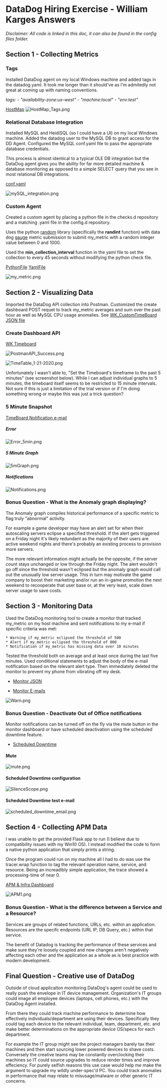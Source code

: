 
# DataDog Hiring Exercise - William Karges Answers

*Disclaimer: All code is linked in this doc, it can also be found in the config files folder.*

## Section 1 - Collecting Metrics

### Tags

Installed DataDog agent on my local Windows machine and added tags in the datadog.yaml.  It took me longer than it should've as I'm admitedly not great at coming up with naming conventions.

*tags: - "availability-zone:us-west" - "machine:local" - "env:test"*
	
[HostMap](https://app.datadoghq.com/infrastructure/map?fillby=avg%3Acpuutilization&sizeby=avg%3Anometric&groupby=availability-zone&nameby=name&nometrichosts=false&tvMode=false&nogrouphosts=true&palette=green_to_orange&paletteflip=false&node_type=host)
![HostMap_Tags.png](assets/HostMap_Tags.png)

### Relational Database Integration

Installed MySQL and HeidiSQL (so I could have a UI) on my local Windows machine.  Added the datadog user to the MySQL DB to grant access for the DD Agent.  Configured the MySQL conf.yaml file to pass the appropriate database credentials.

This process is almost identical to a typical OLE DB integration but the DataDog agent gives you the ability for far more detailed machine & database monitoring as opposed to a simple SELECT query that you see in most relational DB integrations.

[conf.yaml](configfiles/conf.yaml)

![mySQL_integration.png](assets/mySQL_integration.png)

### Custom Agent

Created a custom agent by placing a python file in the checks.d repository and a matching .yaml file in the config.d repository.

Uses the python [random](https://docs.python.org/3/library/random.html) library (specifically the **randint** function) with data dog [gauge](https://docs.datadoghq.com/developers/metrics/agent_metrics_submission/?tab=gauge) metric submission to submit my_metric with a random integer value between 0 and 1000.

Used the **min_collection_interval** function in the yaml file to set the collection to every 45 seconds without modifying the python check file.

[PythonFile](configfiles/custom_ac1.py)
[YamlFile](configfiles/custom_ac1.yaml)

![my_metric.png](assets/my_metric.png)

## Section 2 - Visualizing Data

Imported the DataDog API collection into Postman.  Customized the create dashboard POST requet to track my_metric averages and sum over the past hour as well as MySQL CPU usage anomalies.  See [WK_CustomTimeBoard JSON file](configfiles/WK_CustomTimeBoard.json)

### Create Dashboard API

[WK Timeboard](https://app.datadoghq.com/dashboard/ysn-u6q-tmg/williams-timeboard-20-jan-2020-1735?from_ts=1579721318547&to_ts=1579722218547&live=true&tile_size=m)

![PostmanAPI_Success.png](assets/PostmanAPI_Success.png)

![TimeTable_1-21-2020.png](assets/TimeTable_1-21-2020.png)

Unfortunately I wasn't able to, "Set the Timeboard's timeframe to the past 5 minutes" (see screenshot below).  While I can adjust individual graphs to 5 minutes, the timeboard itself seems to be restricted to 15 minute intervals.  Not sure if this is just a limitation of the trial version or if I'm doing something wrong or maybe this was just a trick question?

### 5 Minute Snapshot

[TimeBoard Notification e-mail](assets/TimeBoard_Notification.eml)

##### Error
![Error_5min.png](assets/Error_5min.png)

##### 5 Minute Graph
![5mGraph.png](assets/5mGraph.png)

##### Notifications
![Notifications.png](assets/Notifications.png)

### Bonus Question - What is the Anomaly graph displaying?

The Anomaly graph compiles historical performance of a specific metric to flag truly "abnormal" activity.  

For example a game developer may have an alert set for when their autoscaling servers eclipse a specified threshold.  If the alert gets triggered on a Friday night it's likely redundant as the majority of their users are active weekend nights and there's probably an existing process to provision more servers.  

The more relevant information might actually be the opposite, if the server count stays unchanged or low through the Friday night.  The alert wouldn't go off since the threshold wasn't eclipsed but the anomaly graph would call out the unusually low server usage.  This in turn may motivate the game company to boost their marketing and/or run an in-game promotion the next weekend to recooperate that user base or, at the very least, scale down server usage to save costs.

## Section 3 - Monitoring Data

Used the DataDog monitoring tool to create a monitor that tracked my_metric on my host machine and sent notifications to my e-mail if specific criteria was met:

	* Warning if my_metric eclipsed the threshold of 500
	* Alert if my_metric eclipsed the threshold of 800
	* Notification if my_metric has missing data over 10 minutes

Tested the threshold both on average and at least once during the last five minutes.  Used conditional statements to adjust the body of the e-mail notification based on the relevant alert type.  Then immediately deleted the monitor to prevent my phone from vibrating off my desk.

* [Monitor JSON](configfiles/Monitor.json)

* [Monitor E-mails](assets/Monitors/)

![Warn.png](assets/Monitors/Warn.png)

### Bonus Question - Deactivate Out of Office notifications

Monitor notifications can be turned off on the fly via the mute button in the monitor dashboard or have scheduled deactivation using the scheduled downtime feature.

* [Scheduled Downtime](https://app.datadoghq.com/monitors#downtime?)

#### Mute
![mute.png](assets/Monitors/mute.png)

#### Scheduled Downtime configuration
![SilenceScope.png](assets/Monitors/SilenceScope.png)

#### Scheduled Downtime test e-mail
![scheduled_downtime_email.png](assets/Monitors/scheduled_downtime_email.png)

## Section 4 - Collecting APM Data

I was unable to get the provided Flask app to run (I believe due to compatibility issues with my Win10 OS).  I instead modified the code to form a native python application that simply prints a string.  

Once the program could run on my machine all I had to do was use the tracer.wrap function to tag the relevant operation name, service, and resource.  Being an increadibly simple application, the trace showed a processing-time of near 0.

[APM & Infra Dashboard](https://app.datadoghq.com/dashboard/4nn-f4a-m48/williams-apm--metrics-dashboard?from_ts=1579795766356&to_ts=1579882166356&live=true&tile_size=m)

![APM1.png](assets/APM1.png)

### Bonus Question - What is the difference between a Service and a Resource?

Services are groups of related functions, URLs, etc. within an application.  Resources are the specifc endpoints (URL IP, DB Query, etc.) within that service.

The benefit of Datadog is tracking the performance of these services and make sure they're loosely coupled and new changes aren't negatively affecting each other and the application as a whole as is best practice with modern development.

## Final Question - Creative use of DataDog

Outside of cloud applicaiton monitoring DataDog's agent could be used to really push the envelope in IT device management.  Organization's IT groups could image all employee devices (laptops, cell phones, etc.) with the DataDog Agent installed.

From there they could track machine performance to determine how effectively individuals/department are using their devices.  Specifically they could tag each device to the relevant individual, team, department, etc. and make better determinations on the appropriate device OS/specs for each department.

For example the IT group might see the project managers barely tax their machines and then start sourcing lower powered devices to shave costs.  Conversely the creative teams may be constantly overclocking their machines so IT could source upgrades to reduce render times and improve effeciency.  For purely selfish reasons this use case would help me make the argument to upgrade my wildly under-spec'd PC.  You could track anomalies in performance that may relate to misusage/malware or other generic IT concerns.
